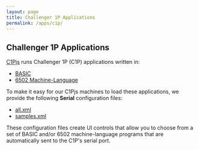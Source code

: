```yaml
---
layout: page
title: Challenger 1P Applications
permalink: /apps/c1p/
---
```


Challenger 1P Applications
--------------------------

[C1Pjs](/docs/c1pjs/) runs Challenger 1P (C1P) applications written in:

- [BASIC](BASIC/)
- [6502 Machine-Language](6502/)

To make it easy for our C1Pjs machines to load these applications, we provide the following **Serial** configuration files:

- [all.xml](all.xml)
- [samples.xml](samples.xml)

These configuration files create UI controls that allow you to choose from a set of BASIC and/or 6502 machine-language
programs that are automatically sent to the C1P's serial port.

